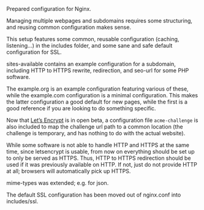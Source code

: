 Prepared configuration for Nginx.

Managing multiple webpages and subdomains requires some structuring,
and reusing common configuration makes sense.

This setup features some common, reusable configuration (caching, listening…)
in the includes folder, and some sane and safe default configuration for SSL.

sites-available contains an example configuration for a subdomain,
including HTTP to HTTPS rewrite, redirection, and seo-url for some
PHP software.

The example.org is an example configuration featuring various of these,
while the example.com configuration is a minimal configuration.
This makes the latter configuration a good default for new pages,
while the first is a good reference if you are looking to do something
specific.

Now that [Let’s Encrypt](https://letsencrypt.org/) is in open beta, a configuration file
`acme-challenge` is also included to map the challenge url path to
a common location (the challenge is temporary, and has nothing to do
with the actual website).

While some software is not able to handle HTTP and HTTPS at the same
time, since letsencrypt is usable, from now on everything should
be set up to only be served as HTTPS. Thus, HTTP to HTTPS redirection
should be used if it was previously available on HTTP. If not, just
do not provide HTTP at all; browsers will automatically pick up HTTPS.

mime-types was extended; e.g. for json.

The default SSL configuration has been moved out of nginx.conf into includes/ssl.
